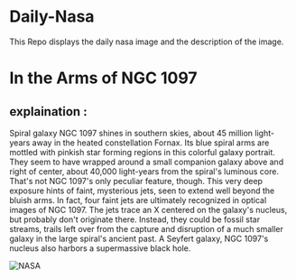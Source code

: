 # Daily-Nasa

This Repo displays the daily nasa image and the description of the image.

<!--NASA-->
# In the Arms of NGC 1097
## explaination :

Spiral galaxy NGC 1097 shines in southern skies, about 45 million light-years away in the heated constellation Fornax. Its blue spiral arms are mottled with pinkish star forming regions in this colorful galaxy portrait. They seem to have wrapped around a small companion galaxy above and right of center, about 40,000 light-years from the spiral's luminous core. That's not NGC 1097's only peculiar feature, though. This very deep exposure hints of faint, mysterious jets, seen to extend well beyond the bluish arms. In fact, four faint jets are ultimately recognized in optical images of NGC 1097. The jets trace an X centered on the galaxy's nucleus, but probably don't originate there. Instead, they could be fossil star streams, trails left over from the capture and disruption of a much smaller galaxy in the large spiral's ancient past. A Seyfert galaxy, NGC 1097's nucleus also harbors a supermassive black hole.

![NASA](https://apod.nasa.gov/apod/image/2211/NGC-1097-LRGB_Ha-rev-12-2022_1024.jpg)
<!--/NASA-->